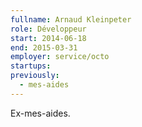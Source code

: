 ```yaml
---
fullname: Arnaud Kleinpeter
role: Développeur
start: 2014-06-18
end: 2015-03-31
employer: service/octo
startups:
previously:
  - mes-aides
---
```


Ex-mes-aides.
